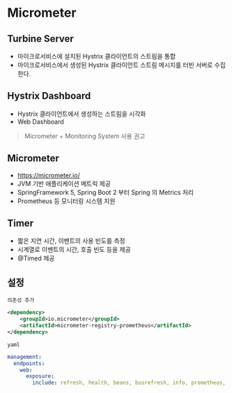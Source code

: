 # Micrometer

## Turbine Server
- 마이크로서비스에 설치된 Hystrix 클라이언트의 스트림을 통합
- 마이크로서비스에서 생성된 Hystrix 클라이언트 스트림 메시지를 터빈 서버로 수집한다.

## Hystrix Dashboard
- Hystrix 클라이언트에서 생성하는 스트림을 시각화
- Web Dashboard

> Micrometer + Monitoring System 사용 권고

## Micrometer
- https://micrometer.io/
- JVM 기반 애플리케이션 메트릭 제공
- SpringFramework 5, Spring Boot 2 부터 Spring 의 Metrics 처리
- Prometheus 등 모니터링 시스템 지원

## Timer
- 짧은 지연 시간, 이벤트의 사용 빈도를 측정
- 시계열로 이벤트의 시간, 호출 빈도 등을 제공
- @Timed 제공

## 설정

`의존성 추가`

```xml
<dependency>
    <groupId>io.micrometer</groupId>
    <artifactId>micrometer-registry-prometheus</artifactId>
</dependency>
```

`yaml`

```yaml
management:
  endpoints:
    web:
      exposure:
        include: refresh, health, beans, busrefresh, info, prometheus, metrics 
```